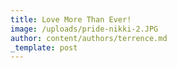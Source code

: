 ```yaml
---
title: Love More Than Ever!
image: /uploads/pride-nikki-2.JPG
author: content/authors/terrence.md
_template: post
---
```

